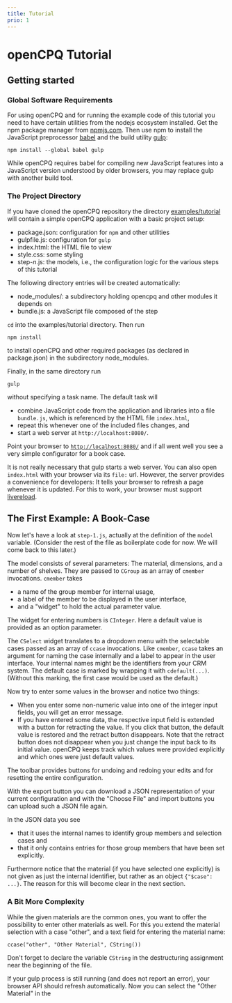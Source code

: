 ```yaml
---
title: Tutorial
prio: 1
---
```


openCPQ Tutorial
================

<!-- TODO
What existing knowledge to expect from the reader?
- JS, including new features
- popular utilities for web applications such as node, npm, babel,
  gulp
  - react?
- anything about CPQ, modeling, ...?
-->

Getting started
---------------

### Global Software Requirements

For using openCPQ and for running the example code of this tutorial you
need to have certain utilities from the nodejs ecosystem installed.  Get
the npm package manager from [npmjs.com](http://npmjs.com).  Then use
npm to install the JavaScript preprocessor [babel](http://babeljs.io)
and the build utility [gulp](http://gulpjs.com):

```
npm install --global babel gulp
```

While openCPQ requires babel for compiling new JavaScript features into
a JavaScript version understood by older browsers, you may replace gulp
with another build tool.


### The Project Directory

If you have cloned the openCPQ repository the directory
[examples/tutorial](http://github.com/openCPQ/openCPQ/tree/master/examples/tutorial)
will contain a simple openCPQ application with a basic project setup:

- package.json: configuration for `npm` and other utilities
- gulpfile.js: configuration for `gulp`
- index.html: the HTML file to view
- style.css: some styling
- step-*n*.js: the models, i.e., the configuration logic for the various
  steps of this tutorial

The following directory entries will be created automatically:

- node_modules/: a subdirectory holding opencpq and other modules it
  depends on
- bundle.js: a JavaScript file composed of the step

`cd` into the examples/tutorial directory.  Then run

```
npm install
```

to install openCPQ and other required packages (as declared in
package.json) in the subdirectory node_modules.

Finally, in the same directory run

```
gulp
```

without specifying a task name.  The default task will

- combine JavaScript code from the application and libraries into a file
  `bundle.js`, which is referenced by the HTML file `index.html`,
- repeat this whenever one of the included files changes, and
- start a web server at `http://localhost:8080/`.

Point your browser to [`http://localhost:8080/`](http://localhost:8080/) and if
all went well you see a very simple configurator for a book case.

It is not really necessary that gulp starts a web server.  You can also
open `index.html` with your browser via its `file:` url.  However, the
server provides a convenience for developers: It tells your browser to
refresh a page whenever it is updated.  For this to work, your browser
must support [livereload](http://livereload.com).

<!-- TODO
Out-of the box
-->


The First Example: A Book-Case
------------------------------

Now let's have a look at `step-1.js`, actually at the definition of the
`model` variable.  (Consider the rest of the file as boilerplate code
for now.  We will come back to this later.)

<!-- TODO
Should I explain what a model is?  Or can we expect the reader to know
this?

Avoid confusion with ERP materials.
-->

The model consists of several parameters: The material, dimensions, and
a number of shelves.  They are passed to `CGroup` as an array of
`cmember` invocations.  `cmember` takes

- a name of the group member for internal usage,
- a label of the member to be displayed in the user interface,
- and a "widget" to hold the actual parameter value.

The widget for entering numbers is `CInteger`.  Here a default value is
provided as an option parameter.

The `CSelect` widget translates to a dropdown menu with the selectable
cases passed as an array of `ccase` invocations.  Like `cmember`,
`ccase` takes an argument for naming the case internally and a label to
appear in the user interface.  Your internal names might be the
identifiers from your CRM system.  The default case is marked by wrapping it
with `cdefault(...)`.  (Without this marking, the first case would be
used as the default.)

Now try to enter some values in the browser and notice two things:

- When you enter some non-numeric value into one of the integer input
  fields, you will get an error message.
- If you have entered some data, the respective input field is extended
  with a button for retracting the value.  If you click that button, the
  default value is restored and the retract button disappears.  Note
  that the retract button does not disappear when you just change the
  input back to its initial value.  openCPQ keeps track which values
  were provided explicitly and which ones were just default values.

The toolbar provides buttons for undoing and redoing your edits and for
resetting the entire configuration.

<!-- TODO
Explain the other toolbar buttons (leave some out).
-->

With the export button you can download a JSON representation of your
current configuration and with the "Choose File" and import buttons you
can upload such a JSON file again.

In the JSON data you see

- that it uses the internal names to identify group members and
  selection cases and
- that it only contains entries for those group members that have been
  set explicitly.

Furthermore notice that the material (if you have selected one
explicitly) is not given as just the internal identifier, but rather as
an object `{"$case": ...}`.  The reason for this will become clear in
the next section.


### A Bit More Complexity

While the given materials are the common ones, you want to offer the
possibility to enter other materials as well.  For this you extend the
material selection with a case "other", and a text field for entering
the material name:

```
ccase("other", "Other Material", CString())
```

Don't forget to declare the variable `CString` in the destructuring
assignment near the beginning of the file.

If your gulp process is still running (and does not report an error),
your browser API should refresh automatically.  Now you can select the
"Other Material" in the 


<!-- TODO
- validation
- conditional group members, disallowed selection cases
- configuration result (BOM)
- multiple products
  - material on top-level is inherited but overridable
-->
